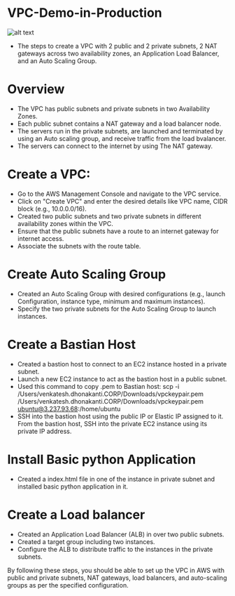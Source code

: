  # VPC-Demo-in-Production

  ![alt text](https://docs.aws.amazon.com/images/vpc/latest/userguide/images/vpc-example-private-subnets.png)


- The steps to create a VPC with 2 public and 2 private subnets, 2 NAT gateways across two availability zones, an Application Load Balancer, and an Auto Scaling Group.

# Overview

- The VPC has public subnets and private subnets in two Availability Zones.
- Each public subnet contains a NAT gateway and a load balancer node.
- The servers run in the private subnets, are launched and terminated by using an Auto scaling group, and receive traffic from the load bvalancer.
- The servers can connect to the internet by using The NAT gateway.

# Create a VPC:

- Go to the AWS Management Console and navigate to the VPC service.
- Click on "Create VPC" and enter the desired details like VPC name, CIDR block (e.g., 10.0.0.0/16).
- Created two public subnets and two private subnets in different availability zones within the VPC.
- Ensure that the public subnets have a route to an internet gateway for internet access.
- Associate the subnets with the route table.

# Create Auto Scaling Group

- Created an Auto Scaling Group with desired configurations (e.g., launch Configuration, instance type, minimum and maximum instances).
- Specify the two private subnets for the Auto Scaling Group to launch instances.

# Create a Bastian Host

- Created a bastion host to connect to an EC2 instance hosted in a private subnet.
- Launch a new EC2 instance to act as the bastion host in a public subnet.
- Used this command to copy .pem to Bastian host:
scp -i /Users/venkatesh.dhonakanti.CORP/Downloads/vpckeypair.pem /Users/venkatesh.dhonakanti.CORP/Downloads/vpckeypair.pem ubuntu@3.237.93.68:/home/ubuntu
- SSH into the bastion host using the public IP or Elastic IP assigned to it. From the bastion host, SSH into the private EC2 instance using its private IP address.

# Install Basic python Application

- Created a index.html file in one of the instance in private subnet and installed basic python application in it.

# Create a Load balancer

- Created an Application Load Balancer (ALB) in over two public subnets.
- Created a target group including two instances. 
- Configure the ALB to distribute traffic to the instances in the private subnets.

By following these steps, you should be able to set up the VPC in AWS with public and private subnets, NAT gateways, load balancers, and auto-scaling groups as per the specified configuration.
